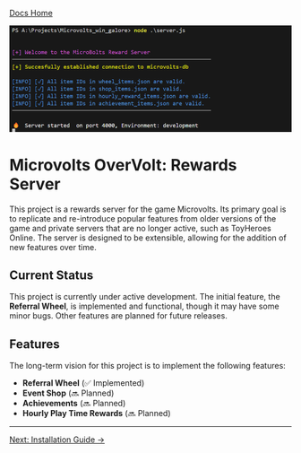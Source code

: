 [Docs Home](./index.md)

![server init](../public/init.png)
# Microvolts OverVolt: Rewards Server

This project is a rewards server for the game Microvolts. Its primary goal is to replicate and re-introduce popular features from older versions of the game and private servers that are no longer active, such as ToyHeroes Online. The server is designed to be extensible, allowing for the addition of new features over time.

## Current Status

This project is currently under active development. The initial feature, the **Referral Wheel**, is implemented and functional, though it may have some minor bugs. Other features are planned for future releases.

## Features

The long-term vision for this project is to implement the following features:

- **Referral Wheel** (✅ Implemented)
- **Event Shop** (🔜 Planned)
- **Achievements** (🔜 Planned)
- **Hourly Play Time Rewards** (🔜 Planned)

---

[Next: Installation Guide →](./installation.md)
